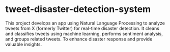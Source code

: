 # tweet-disaster-detection-system
This project develops an app using Natural Language Processing to analyze tweets from X (formerly Twitter) for real-time disaster detection. It cleans and classifies tweets using machine learning, performs sentiment analysis, and groups related tweets. To enhance disaster response and provide valuable insights.
